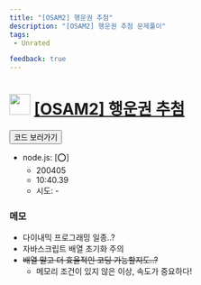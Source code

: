 ```yaml
---
title: "[OSAM2] 행운권 추첨"
description: "[OSAM2] 행운권 추첨 문제풀이"
tags: 
 - Unrated 

feedback: true
---
```

<h1><img src="https://doky.space/assets/icpclev/u0.svg" height="37px"> <a href="http://icpc.me/OSAM2">[OSAM2] 행운권 추첨</a></h1>

<a href="https://github.com/DokySp/acmicpc-practice/tree/master/OSAM2"><button class="btn btn-info">코드 보러가기</button></a>

- node.js: [:o:]
  - 200405
  - 10:40.39
  - 시도: -


### 메모
 - 다이내믹 프로그래밍 일종..?
 - 자바스크립트 배열 초기화 주의
 - ~~배열 말고 더 효율적인 코딩 가능할지도..?~~
   - 메모리 조건이 있지 않은 이상, 속도가 중요하다!
